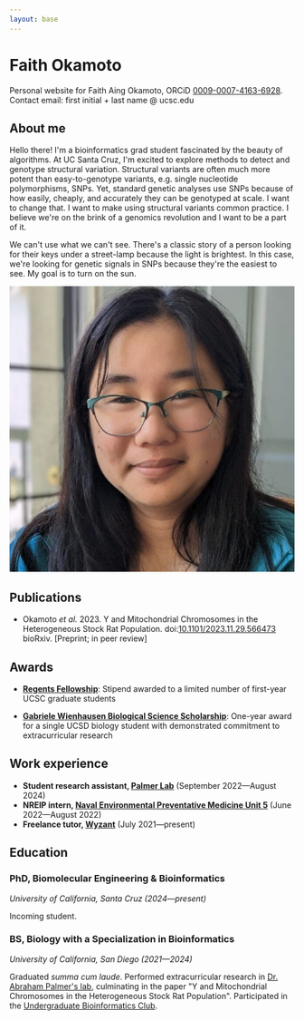 ```yaml
---
layout: base
---
```


# Faith Okamoto

Personal website for Faith Aing Okamoto, ORCiD [0009-0007-4163-6928](https://orcid.org/0009-0007-4163-6928). Contact email: first initial + last name @ ucsc.edu

## About me

<div class="left">

Hello there! I'm a bioinformatics grad student fascinated by the beauty of algorithms. At UC Santa Cruz, I'm excited to explore methods to detect and genotype structural variation.  Structural variants are often much more potent than easy-to-genotype variants, e.g. single nucleotide polymorphisms, SNPs. Yet, standard genetic analyses use SNPs because of how easily, cheaply, and accurately they can be genotyped at scale. I want to change that. I want to make using structural variants common practice. I believe we're on the brink of a genomics revolution and I want to be a part of it.

We can't use what we can't see. There's a classic story of a person looking for their keys under a street-lamp because the light is brightest. In this case, we're looking for genetic signals in SNPs because they're the easiest to see. My goal is to turn on the sun.

</div>

<div class="right">
<img src="headshot.jpg" alt="headshot of Faith">
</div>

## Publications

- Okamoto *et al.* 2023. Y and Mitochondrial Chromosomes in the Heterogeneous Stock Rat Population. doi:[10.1101/2023.11.29.566473](https://doi.org/10.1101/2023.11.29.566473) bioRxiv. [Preprint; in peer review]

## Awards

- [**Regents Fellowship**](https://graddiv.ucsc.edu/financial-aid/): Stipend awarded to a limited number of first-year UCSC graduate students

- [**Gabriele Wienhausen Biological Science Scholarship**](https://biology.ucsd.edu/education/undergrad/research/scholarships/wienhausen.html): One-year award for a single UCSD biology student with demonstrated commitment to extracurricular research

## Work experience

- **Student research assistant, [Palmer Lab](https://palmerlab.org/)** (September 2022—August 2024)
- **NREIP intern, [Naval Environmental Preventative Medicine Unit 5](https://www.med.navy.mil/Navy-and-Marine-Corps-Force-Health-Protection-Command/Field-Activities/Navy-Environmental-Preventive-Medicine-Unit-5/)** (June 2022—August 2022)
- **Freelance tutor, [Wyzant](https://www.wyzant.com/match/tutor/88491196)** (July 2021—present)

## Education

### PhD, Biomolecular Engineering & Bioinformatics

*University of California, Santa Cruz (2024—present)*

Incoming student.

### BS, Biology with a Specialization in Bioinformatics

*University of California, San Diego (2021—2024)*

Graduated *summa cum laude*. Performed extracurricular research in [Dr. Abraham Palmer's lab](https://palmerlab.org/), culminating in the paper "Y and Mitochondrial Chromosomes in the Heterogeneous Stock Rat Population". Participated in the [Undergraduate Bioinformatics Club](https://ubicucsd.github.io/).
